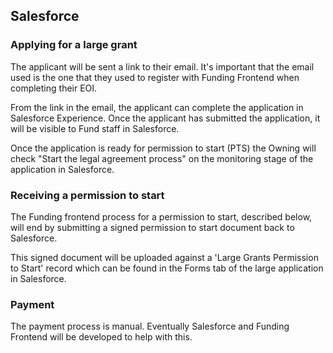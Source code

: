 ## Salesforce
### Applying for a large grant
The applicant will be sent a link to their email.  It's important that the 
email used is the one that they used to register with Funding Frontend 
when completing their EOI.

From the link in the email, the applicant can complete the application in
Salesforce Experience.  Once the applicant has submitted the application, 
it will be visible to Fund staff in Salesforce.

Once the application is ready for permission to start (PTS) the Owning 
will check "Start the legal agreement process" on the monitoring stage 
of the application in Salesforce.

### Receiving a permission to start
The Funding frontend process for a permission to start, described below,
will end by submitting a signed permission to start document back to Salesforce.

This signed document will be uploaded against a 'Large Grants Permission to Start'
record which can be found in the Forms tab of the large application in Salesforce.

### Payment
The payment process is manual. Eventually Salesforce and Funding Frontend will
be developed to help with this.